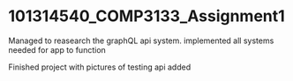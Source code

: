 # 101314540_COMP3133_Assignment1

Managed to reasearch the graphQL api system.
implemented all systems needed for app to function

Finished project with pictures of testing api added